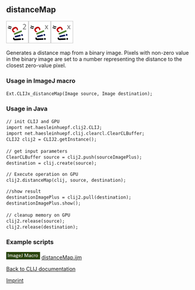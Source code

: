 ## distanceMap
![Image](images/mini_clij2_logo.png)![Image](images/mini_clijx_logo.png)![Image](images/mini_clijx_logo.png)

Generates a distance map from a binary image. Pixels with non-zero value in the binary image are set to a number representing the distance to the closest zero-value pixel.

### Usage in ImageJ macro
```
Ext.CLIJx_distanceMap(Image source, Image destination);
```


### Usage in Java
```
// init CLIJ and GPU
import net.haesleinhuepf.clij2.CLIJ;
import net.haesleinhuepf.clij.clearcl.ClearCLBuffer;
CLIJ2 clij2 = CLIJ2.getInstance();

// get input parameters
ClearCLBuffer source = clij2.push(sourceImagePlus);
destination = clij.create(source);
```

```
// Execute operation on GPU
clij2.distanceMap(clij, source, destination);
```

```
//show result
destinationImagePlus = clij2.pull(destination);
destinationImagePlus.show();

// cleanup memory on GPU
clij2.release(source);
clij2.release(destination);
```




### Example scripts
<a href="https://github.com/clij/clij-advanced-filters/blob/master/src/main/macro/"><img src="images/language_macro.png" height="20"/></a> [distanceMap.ijm](https://github.com/clij/clij-advanced-filters/blob/master/src/main/macro/distanceMap.ijm)  


[Back to CLIJ documentation](https://clij.github.io/)

[Imprint](https://clij.github.io/imprint)
